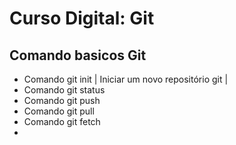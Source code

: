 # Curso Digital: Git

## Comando basicos Git
* Comando git init
 | Iniciar um novo repositório git |
* Comando git status
* Comando git push
* Comando git pull
* Comando git fetch
* 
